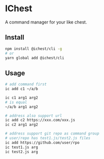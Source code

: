 # IChest

A command manager for your like chest.

## Install

```bash
npm install @ichest/cli -g
# or
yarn global add @ichest/cli
```

## Usage

```bash
# add command first
ic add c1 ~/a/b

ic c1 arg1 arg2
# is equal
~/a/b arg1 arg2

# address also support url
ic add c2 https://xxx.com/xxx.js
ic c2 arg1 arg2

# address support git repo as command group
# user/repo has test1.js/test2.js files
ic add https://github.com/user/rpo
ic test1.js arg
ic test2.js arg
```
